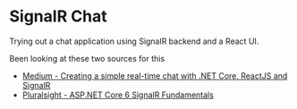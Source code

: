 # SignalR Chat

Trying out a chat application using SignalR backend and a React UI.

Been looking at these two sources for this

- [Medium - Creating a simple real-time chat with .NET Core, ReactJS and SignalR](https://medium.com/swlh/creating-a-simple-real-time-chat-with-net-core-reactjs-and-signalr-6367dcadd2c6)
- [Pluralsight - ASP.NET Core 6 SignalR Fundamentals](https://app.pluralsight.com/library/courses/asp-dot-net-core-6-signalr-fundamentals/table-of-contents)
